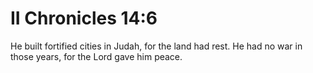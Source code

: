 # II Chronicles 14:6

He built fortified cities in Judah, for the land had rest. He had no war in those years, for the Lord gave him peace.
